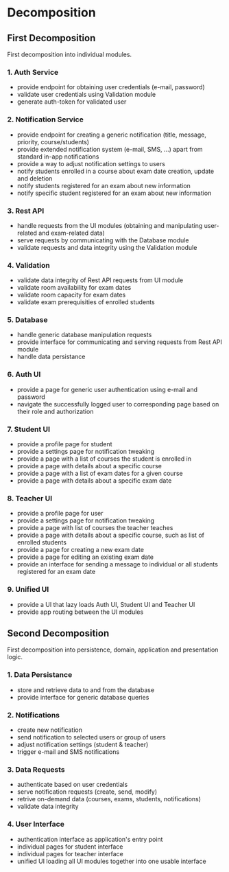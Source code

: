 # Decomposition

## First Decomposition
First decomposition into individual modules.

### 1. Auth Service
- provide endpoint for obtaining user credentials (e-mail, password)
- validate user credentials using Validation module
- generate auth-token for validated user

### 2. Notification Service
- provide endpoint for creating a generic notification (title, message, priority, course/students)
- provide extended notification system (e-mail, SMS, ...) apart from standard in-app notifications
- provide a way to adjust notification settings to users
- notify students enrolled in a course about exam date creation, update and deletion
- notify students registered for an exam about new information
- notify specific student registered for an exam about new information

### 3. Rest API
- handle requests from the UI modules (obtaining and manipulating user-related and exam-related data)
- serve requests by communicating with the Database module
- validate requests and data integrity using the Validation module

### 4. Validation
- validate data integrity of Rest API requests from UI module
- validate room availability for exam dates
- validate room capacity for exam dates
- validate exam prerequisities of enrolled students

### 5. Database
- handle generic database manipulation requests
- provide interface for communicating and serving requests from Rest API module
- handle data persistance

### 6. Auth UI
- provide a page for generic user authentication using e-mail and password
- navigate the successfully logged user to corresponding page based on their role and authorization

### 7. Student UI
- provide a profile page for student
- provide a settings page for notification tweaking
- provide a page with a list of courses the student is enrolled in
- provide a page with details about a specific course
- provide a page with a list of exam dates for a given course
- provide a page with details about a specific exam date

### 8. Teacher UI
- provide a profile page for user
- provide a settings page for notification tweaking
- provide a page with list of courses the teacher teaches
- provide a page with details about a specific course, such as list of enrolled students
- provide a page for creating a new exam date
- provide a page for editing an existing exam date
- provide an interface for sending a message to individual or all students registered for an exam date

### 9. Unified UI
- provide a UI that lazy loads Auth UI, Student UI and Teacher UI
- provide app routing between the UI modules

## Second Decomposition
First decomposition into persistence, domain, application and presentation logic.

### 1. Data Persistance
- store and retrieve data to and from the database
- provide interface for generic database queries

### 2. Notifications
- create new notification
- send notification to selected users or group of users
- adjust notification settings (student & teacher)
- trigger e-mail and SMS notifications

### 3. Data Requests
- authenticate based on user credentials
- serve notification requests (create, send, modify)
- retrive on-demand data (courses, exams, students, notifications)
- validate data integrity

### 4. User Interface
- authentication interface as application's entry point
- individual pages for student interface
- individual pages for teacher interface
- unified UI loading all UI modules together into one usable interface